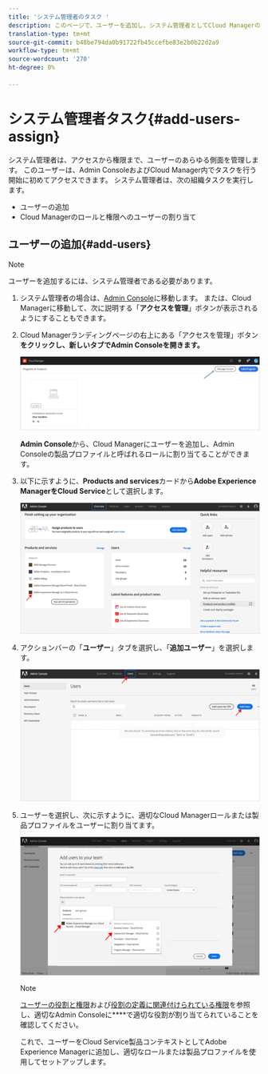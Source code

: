 ```yaml
---
title: 'システム管理者のタスク '
description: このページで、ユーザーを追加し、システム管理者としてCloud Managerの役割に割り当てる方法を学習します
translation-type: tm+mt
source-git-commit: b48be794da0b91722fb45ccefbe83e2b0b22d2a9
workflow-type: tm+mt
source-wordcount: '270'
ht-degree: 0%

---
```



# システム管理者タスク{#add-users-assign}

システム管理者は、アクセスから権限まで、ユーザーのあらゆる側面を管理します。 このユーザーは、Admin ConsoleおよびCloud Manager内でタスクを行う開始に初めてアクセスできます。
システム管理者は、次の組織タスクを実行します。

* ユーザーの追加
* Cloud Managerのロールと権限へのユーザーの割り当て

## ユーザーの追加{#add-users}

>[!NOTE]
>ユーザーを追加するには、システム管理者である必要があります。

1. システム管理者の場合は、[Admin Console](https://adminconsole.adobe.com)に移動します。 または、Cloud Managerに移動して、次に説明する「**アクセスを管理**」ボタンが表示されるようにすることもできます。

1. Cloud Managerランディングページの右上にある「アクセスを管理」ボタン&#x200B;**をクリックし、新しいタブでAdmin Consoleを開きます。**

   ![](/help/onboarding/getting-access-to-aem-in-cloud/assets/sys-admin5.png)

   **Admin Console**&#x200B;から、Cloud Managerにユーザーを追加し、Admin Consoleの製品プロファイルと呼ばれるロールに割り当てることができます。

1. 以下に示すように、**Products and services**&#x200B;カードから&#x200B;**Adobe Experience ManagerをCloud Service**&#x200B;として選択します。

   ![](/help/onboarding/what-is-required/assets/admin-console-1.png)

1. アクションバーの「**ユーザー**」タブを選択し、「**追加ユーザー**」を選択します。

   ![](/help/onboarding/what-is-required/assets/admin-console-2.png)

1. ユーザーを選択し、次に示すように、適切なCloud Managerロールまたは製品プロファイルをユーザーに割り当てます。

   ![](/help/onboarding/what-is-required/assets/admin-console-3.png)

   >[!NOTE]
   >[ユーザーの役割と権限](#user-roles)および[役割の定義に関連付けられている権限](#permissions)を参照し、適切なAdmin Consoleに&#x200B;****&#x200B;で適切な役割が割り当てられていることを確認してください。

   これで、ユーザーをCloud Service製品コンテキストとしてAdobe Experience Managerに追加し、適切なロールまたは製品プロファイルを使用してセットアップします。

